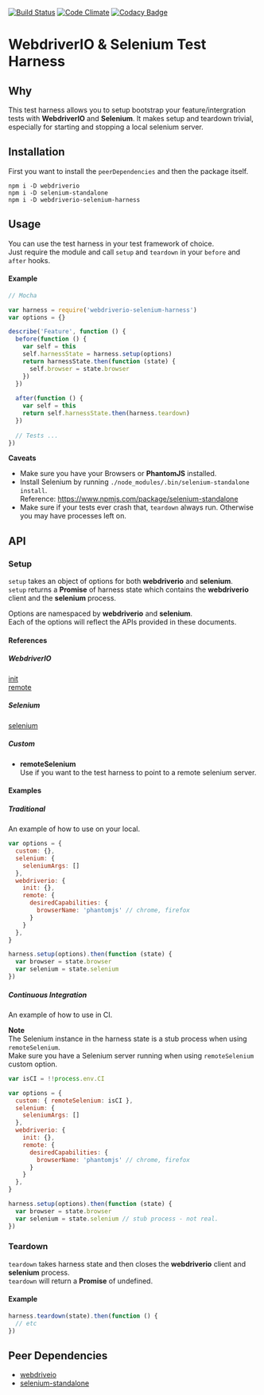 [![Build Status](https://travis-ci.org/seanstrom/webdriverio-selenium-harness.svg?branch=master)](https://travis-ci.org/seanstrom/webdriverio-selenium-harness)
[![Code Climate](https://codeclimate.com/github/seanstrom/webdriverio-selenium-harness/badges/gpa.svg)](https://codeclimate.com/github/seanstrom/webdriverio-selenium-harness)
[![Codacy Badge](https://api.codacy.com/project/badge/a81aa1a83b564898ba0c117c645e99d2)](https://www.codacy.com/app/seanstrom/webdriverio-selenium-harness)

# WebdriverIO & Selenium Test Harness

## Why
This test harness allows you to setup bootstrap your feature/intergration tests with **WebdriverIO** and **Selenium**. It makes setup and teardown trivial, especially for starting and stopping a local selenium server.

## Installation

First you want to install the `peerDependencies` and then the package itself.

```shell
npm i -D webdriverio
npm i -D selenium-standalone
npm i -D webdriverio-selenium-harness
```

## Usage

You can use the test harness in your test framework of choice.  
Just require the module and call `setup` and `teardown` in your `before` and `after` hooks.

#### Example

```javascript
// Mocha

var harness = require('webdriverio-selenium-harness')
var options = {}

describe('Feature', function () {
  before(function () {
    var self = this
    self.harnessState = harness.setup(options)
    return harnessState.then(function (state) {
      self.browser = state.browser
    })
  })
  
  after(function () {
    var self = this
    return self.harnessState.then(harness.teardown)
  })
  
  // Tests ...
})
```

**Caveats**  

* Make sure you have your Browsers or **PhantomJS** installed.
* Install Selenium by running `./node_modules/.bin/selenium-standalone install`.  
  Reference: https://www.npmjs.com/package/selenium-standalone
* Make sure if your tests ever crash that, `teardown` always run.
  Otherwise you may have processes left on.

## API

### Setup
`setup` takes an object of options for both **webdriverio** and **selenium**.  
`setup` returns a **Promise** of harness state which contains the **webdriverio** client and the **selenium** process.

Options are namespaced by **webdriverio** and **selenium**.  
Each of the options will reflect the APIs provided in these documents.

#### References

##### WebdriverIO
[init](http://webdriver.io/api/protocol/init.html)  
[remote](http://webdriver.io/guide/getstarted/configuration.html)  

##### Selenium
[selenium](https://www.npmjs.com/package/selenium-standalone)

##### Custom

* **remoteSelenium**  
Use if you want to the test harness to point to a remote selenium server.

#### Examples

##### Traditional

An example of how to use on your local.

```javascript
var options = {
  custom: {},
  selenium: {
    seleniumArgs: []
  },
  webdriverio: {
    init: {},
    remote: {
      desiredCapabilities: {
        browserName: 'phantomjs' // chrome, firefox
      }
    }
  },
}

harness.setup(options).then(function (state) {
  var browser = state.browser
  var selenium = state.selenium
})
```

##### Continuous Integration

An example of how to use in CI.  

**Note**  
The Selenium instance in the harness state is a stub process when using `remoteSelenium`.  
Make sure you have a Selenium server running when using `remoteSelenium` custom option.

```javascript
var isCI = !!process.env.CI

var options = {
  custom: { remoteSelenium: isCI },
  selenium: {
    seleniumArgs: []
  },
  webdriverio: {
    init: {},
    remote: {
      desiredCapabilities: {
        browserName: 'phantomjs' // chrome, firefox
      }
    }
  },
}

harness.setup(options).then(function (state) {
  var browser = state.browser
  var selenium = state.selenium // stub process - not real.
})
```


### Teardown

`teardown` takes harness state and then closes the **webdriverio** client and **selenium** process.  
`teardown` will return a **Promise** of undefined.

#### Example

```javascript
harness.teardown(state).then(function () {
  // etc
})
```

## Peer Dependencies

* [webdriveio](https://www.npmjs.com/package/webdriverio)
* [selenium-standalone](https://www.npmjs.com/package/selenium-standalone)
